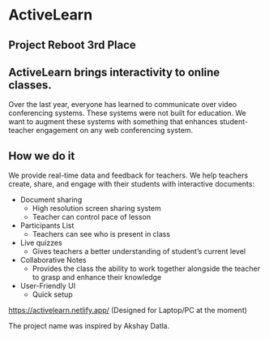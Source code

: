 # ActiveLearn

## Project Reboot 3rd Place
## ActiveLearn brings interactivity to online classes.
Over the last year, everyone has learned to communicate over video conferencing systems. These systems were not built for education.
We want to augment these systems with something that enhances student-teacher engagement on any web conferencing system.

## How we do it
We provide real-time data and feedback for teachers.
We help teachers create, share, and engage with their students with interactive documents:
* Document sharing
  * High resolution screen sharing system
  * Teacher can control pace of lesson
* Participants List
  * Teachers can see who is present in class
* Live quizzes
  * Gives teachers a better understanding of student’s current level
* Collaborative Notes
  * Provides the class the ability to work together alongside the teacher to grasp and enhance their knowledge
* User-Friendly UI
  * Quick setup




https://activelearn.netlify.app/ (Designed for Laptop/PC at the moment)

The project name was inspired by Akshay Datla.

